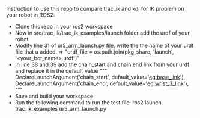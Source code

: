 Instruction to use this repo to compare trac_ik and kdl for IK problem on your robot in ROS2:
- Clone this repo in your ros2 workspace
- Now in src/trac_ik/trac_ik_examples/launch folder add the urdf of your robot
- Modify line 31 of ur5_arm_launch.py file, write the the name of your urdf file that u added. => "urdf_file = os.path.join(pkg_share, 'launch', '<your_bot_name>.urdf')"
- In line 38 and 39 add the chain_start and chain end link from your urdf and replace it in the default_value
  """
            DeclareLaunchArgument('chain_start', default_value='<eg:base_link>'),
            DeclareLaunchArgument('chain_end', default_value='<eg:wrist_3_link>'),
  """
- Save and build your workspace
- Run the following command to run the test file:
  ros2 launch trac_ik_examples ur5_arm_launch.py 

   
 
